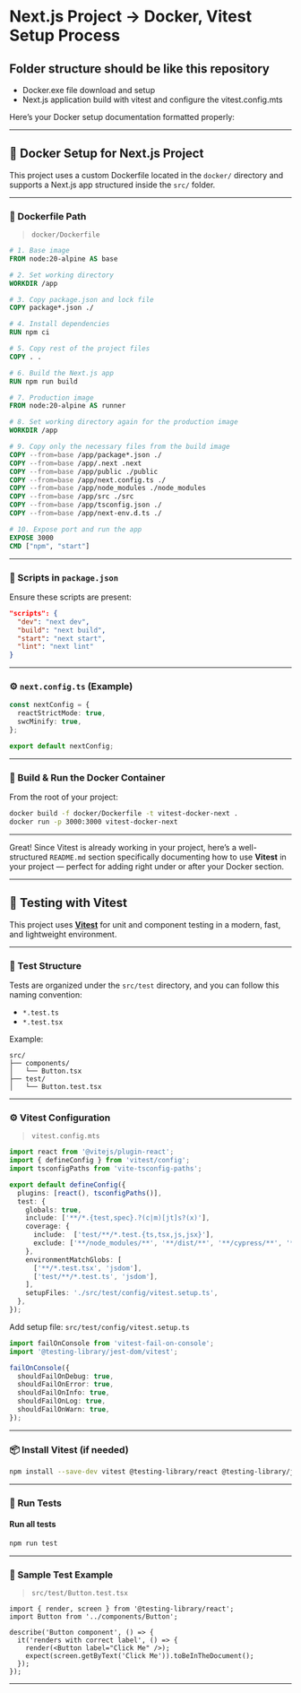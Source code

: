# Next.js Project -> Docker, Vitest Setup Process

## Folder structure should be like this repository

- Docker.exe file download and setup
- Next.js application build with vitest and configure the vitest.config.mts

Here’s your Docker setup documentation formatted properly:

---

## 🚀 Docker Setup for Next.js Project

This project uses a custom Dockerfile located in the `docker/` directory and supports a Next.js app structured inside the `src/` folder.

---

### 🐳 Dockerfile Path

> `docker/Dockerfile`

```Dockerfile
# 1. Base image
FROM node:20-alpine AS base

# 2. Set working directory
WORKDIR /app

# 3. Copy package.json and lock file
COPY package*.json ./

# 4. Install dependencies
RUN npm ci

# 5. Copy rest of the project files
COPY . .

# 6. Build the Next.js app
RUN npm run build

# 7. Production image
FROM node:20-alpine AS runner

# 8. Set working directory again for the production image
WORKDIR /app

# 9. Copy only the necessary files from the build image
COPY --from=base /app/package*.json ./
COPY --from=base /app/.next .next
COPY --from=base /app/public ./public
COPY --from=base /app/next.config.ts ./
COPY --from=base /app/node_modules ./node_modules
COPY --from=base /app/src ./src
COPY --from=base /app/tsconfig.json ./
COPY --from=base /app/next-env.d.ts ./

# 10. Expose port and run the app
EXPOSE 3000
CMD ["npm", "start"]

```

---

### 📜 Scripts in `package.json`

Ensure these scripts are present:

```json
"scripts": {
  "dev": "next dev",
  "build": "next build",
  "start": "next start",
  "lint": "next lint"
}
```

---

### ⚙️ `next.config.ts` (Example)

```ts
const nextConfig = {
  reactStrictMode: true,
  swcMinify: true,
};

export default nextConfig;
```

---

### 🔧 Build & Run the Docker Container

From the root of your project:

```bash
docker build -f docker/Dockerfile -t vitest-docker-next .
docker run -p 3000:3000 vitest-docker-next
```

---

Great! Since Vitest is already working in your project, here’s a well-structured `README.md` section specifically documenting how to use **Vitest** in your project — perfect for adding right under or after your Docker section.

---

## 🧪 Testing with Vitest

This project uses [**Vitest**](https://vitest.dev/) for unit and component testing in a modern, fast, and lightweight environment.

---

### 📁 Test Structure

Tests are organized under the `src/test` directory, and you can follow this naming convention:

- `*.test.ts`
- `*.test.tsx`

Example:

```
src/
├── components/
│   └── Button.tsx
├── test/
│   └── Button.test.tsx
```

---

### ⚙️ Vitest Configuration

> `vitest.config.mts`

```ts
import react from '@vitejs/plugin-react';
import { defineConfig } from 'vitest/config';
import tsconfigPaths from 'vite-tsconfig-paths';

export default defineConfig({
  plugins: [react(), tsconfigPaths()],
  test: {
    globals: true,
    include: ['**/*.{test,spec}.?(c|m)[jt]s?(x)'],
    coverage: {
      include:  ['test/**/*.test.{ts,tsx,js,jsx}'],
      exclude: ['**/node_modules/**', '**/dist/**', '**/cypress/**', '**/.{idea,git,cache,output,temp}/**', '**/{karma,rollup,webpack,vite,vitest,jest,ava,babel,nyc,cypress,tsup,build,eslint,prettier}.config.*'],
    },
    environmentMatchGlobs: [
      ['**/*.test.tsx', 'jsdom'],
      ['test/**/*.test.ts', 'jsdom'],
    ],
    setupFiles: './src/test/config/vitest.setup.ts',
  },
});
```

Add setup file: `src/test/config/vitest.setup.ts`

```ts
import failOnConsole from 'vitest-fail-on-console';
import '@testing-library/jest-dom/vitest';

failOnConsole({
  shouldFailOnDebug: true,
  shouldFailOnError: true,
  shouldFailOnInfo: true,
  shouldFailOnLog: true,
  shouldFailOnWarn: true,
});
```

---

### 📦 Install Vitest (if needed)

```bash
npm install --save-dev vitest @testing-library/react @testing-library/jest-dom jsdom
```

---

### 🚀 Run Tests

#### Run all tests

```bash
npm run test
```

---

### 🧪 Sample Test Example

> `src/test/Button.test.tsx`

```tsx
import { render, screen } from '@testing-library/react';
import Button from '../components/Button';

describe('Button component', () => {
  it('renders with correct label', () => {
    render(<Button label="Click Me" />);
    expect(screen.getByText('Click Me')).toBeInTheDocument();
  });
});
```

---

